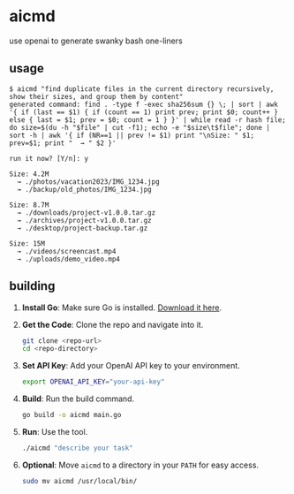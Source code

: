 # aicmd

use openai to generate swanky bash one-liners 

## usage

```
$ aicmd "find duplicate files in the current directory recursively, show their sizes, and group them by content"
generated command: find . -type f -exec sha256sum {} \; | sort | awk '{ if (last == $1) { if (count == 1) print prev; print $0; count++ } else { last = $1; prev = $0; count = 1 } }' | while read -r hash file; do size=$(du -h "$file" | cut -f1); echo -e "$size\t$file"; done | sort -h | awk '{ if (NR==1 || prev != $1) print "\nSize: " $1; prev=$1; print "  → " $2 }'

run it now? [Y/n]: y

Size: 4.2M
  → ./photos/vacation2023/IMG_1234.jpg
  → ./backup/old_photos/IMG_1234.jpg

Size: 8.7M
  → ./downloads/project-v1.0.0.tar.gz
  → ./archives/project-v1.0.0.tar.gz
  → ./desktop/project-backup.tar.gz

Size: 15M
  → ./videos/screencast.mp4
  → ./uploads/demo_video.mp4
```

## building

1. **Install Go**: Make sure Go is installed. [Download it here](https://go.dev/dl/).

2. **Get the Code**: Clone the repo and navigate into it.

   ```bash
   git clone <repo-url>
   cd <repo-directory>
   ```

3. **Set API Key**: Add your OpenAI API key to your environment.

   ```bash
   export OPENAI_API_KEY="your-api-key"
   ```

4. **Build**: Run the build command.

   ```bash
   go build -o aicmd main.go
   ```

5. **Run**: Use the tool.

   ```bash
   ./aicmd "describe your task"
   ```

6. **Optional**: Move `aicmd` to a directory in your `PATH` for easy access.

   ```bash
   sudo mv aicmd /usr/local/bin/
   ```
